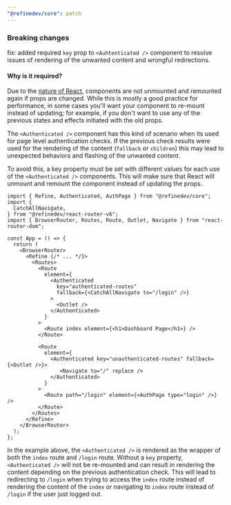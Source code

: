 ```yaml
---
"@refinedev/core": patch
---
```


### Breaking changes

fix: added required `key` prop to `<Auhtenticated />` component to resolve issues of rendering of the unwanted content and wrongful redirections.

#### Why is it required?

Due to the [nature of React](https://react.dev/learn/rendering-lists#why-does-react-need-keys), components are not unmounted and remounted again if props are changed. While this is mostly a good practice for performance, in some cases you'll want your component to re-mount instead of updating; for example, if you don't want to use any of the previous states and effects initiated with the old props.

The `<Authenticated />` component has this kind of scenario when its used for page level authentication checks. If the previous check results were used for the rendering of the content (`fallback` or `children`) this may lead to unexpected behaviors and flashing of the unwanted content.

To avoid this, a key property must be set with different values for each use of the `<Authenticated />` components. This will make sure that React will unmount and remount the component instead of updating the props.

```tsx
import { Refine, Authenticated, AuthPage } from "@refinedev/core";
import {
  CatchAllNavigate,
} from "@refinedev/react-router-v6";
import { BrowserRouter, Routes, Route, Outlet, Navigate } from "react-router-dom";

const App = () => {
  return (
    <BrowserRouter>
      <Refine {/* ... */}>
        <Routes>
          <Route
            element={
              <Authenticated
                key="authenticated-routes"
                fallback={<CatchAllNavigate to="/login" />}
              >
                <Outlet />
              </Authenticated>
            }
          >
            <Route index element={<h1>Dashboard Page</h1>} />
          </Route>

          <Route
            element={
              <Authenticated key="unauthenticated-routes" fallback={<Outlet />}>
                 <Navigate to="/" replace />
              </Authenticated>
            }
          >
            <Route path="/login" element={<AuthPage type="login" />} />
          </Route>
        </Routes>
      </Refine>
    </BrowserRouter>
  );
};
```

In the example above, the `<Authenticated />` is rendered as the wrapper of both the `index` route and `/login` route. Without a `key` property, `<Authenticated />` will not be re-mounted and can result in rendering the content depending on the previous authentication check. This will lead to redirecting to `/login` when trying to access the `index` route instead of rendering the content of the `index` or navigating to `index` route instead of `/login` if the user just logged out.
